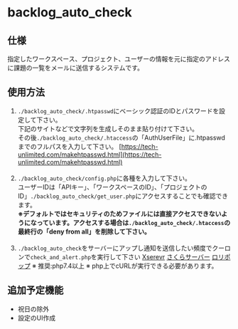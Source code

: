 # backlog_auto_check

## 仕様
指定したワークスペース、プロジェクト、ユーザーの情報を元に指定のアドレスに課題の一覧をメールに送信するシステムです。

## 使用方法
1. ```./backlog_auto_check/.htpasswd```にベーシック認証のIDとパスワードを設定して下さい。<br>
下記のサイトなどで文字列を生成しそのまま貼り付けて下さい。<br>
その後```./backlog_auto_check/.htaccess```の「AuthUserFile」に.htpasswdまでのフルパスを入力して下さい。
[https://tech-unlimited.com/makehtpasswd.html](https://tech-unlimited.com/makehtpasswd.html)
   <br><br>
2. ```./backlog_auto_check/config.php```に各種を入力して下さい。<br>
ユーザーIDは「APIキー」、「ワークスペースのID」、「プロジェクトのID」```./backlog_auto_check/get_user.php```にアクセスすることでも確認できます。<br>
**※デフォルトではセキュリティのためファイルには直接アクセスできないようになっています。アクセスする場合は```./backlog_auto_check/.htaccess```の最終行の「deny from all」を削除して下さい。**
   <br><br>
3. ```./backlog_auto_check```をサーバーにアップし通知を送信したい頻度でクーロンで```check_and_alert.php```を実行して下さい
[Xserevr](https://www.xserver.ne.jp/manual/man_program_cron.php)
[さくらサーバー](https://help.sakura.ad.jp/rs/2242/)
[ロリポップ](https://lolipop.jp/manual/user/cron/)
※ 推奨:php7.4以上
※ php上でcURLが実行できる必要があります。

## 追加予定機能
- 祝日の除外
- 設定のUI作成